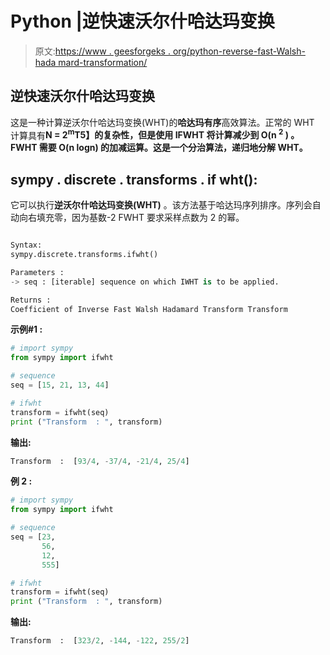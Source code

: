 # Python |逆快速沃尔什哈达玛变换

> 原文:[https://www . geesforgeks . org/python-reverse-fast-Walsh-hada mard-transformation/](https://www.geeksforgeeks.org/python-inverse-fast-walsh-hadamard-transformation/)

## **逆快速沃尔什哈达玛变换**

这是一种计算逆沃尔什哈达玛变换(WHT)的**哈达玛有序**高效算法。正常的 WHT 计算具有**N = 2<sup>m</sup>T5】的复杂性，但是使用 IFWHT 将计算减少到 **O(n <sup>2</sup> )** 。FWHT 需要 **O(n logn)** 的加减运算。这是一个分治算法，递归地分解 WHT。**

## **sympy . discrete . transforms . if wht():**

它可以执行**逆沃尔什哈达玛变换(WHT)** 。该方法基于哈达玛序列排序。序列会自动向右填充零，因为基数-2 FWHT 要求采样点数为 2 的幂。

```py

Syntax: 
sympy.discrete.transforms.ifwht()

Parameters : 
-> seq : [iterable] sequence on which IWHT is to be applied.

Returns : 
Coefficient of Inverse Fast Walsh Hadamard Transform Transform

```

**示例#1 :**

```py
# import sympy 
from sympy import ifwht

# sequence 
seq = [15, 21, 13, 44]

# ifwht
transform = ifwht(seq)
print ("Transform  : ", transform)
```

**输出:**

```py
Transform  :  [93/4, -37/4, -21/4, 25/4]
```

**例 2 :**

```py
# import sympy 
from sympy import ifwht

# sequence 
seq = [23, 
       56, 
       12, 
       555]

# ifwht
transform = ifwht(seq)
print ("Transform  : ", transform)
```

**输出:**

```py
Transform  :  [323/2, -144, -122, 255/2]

```
